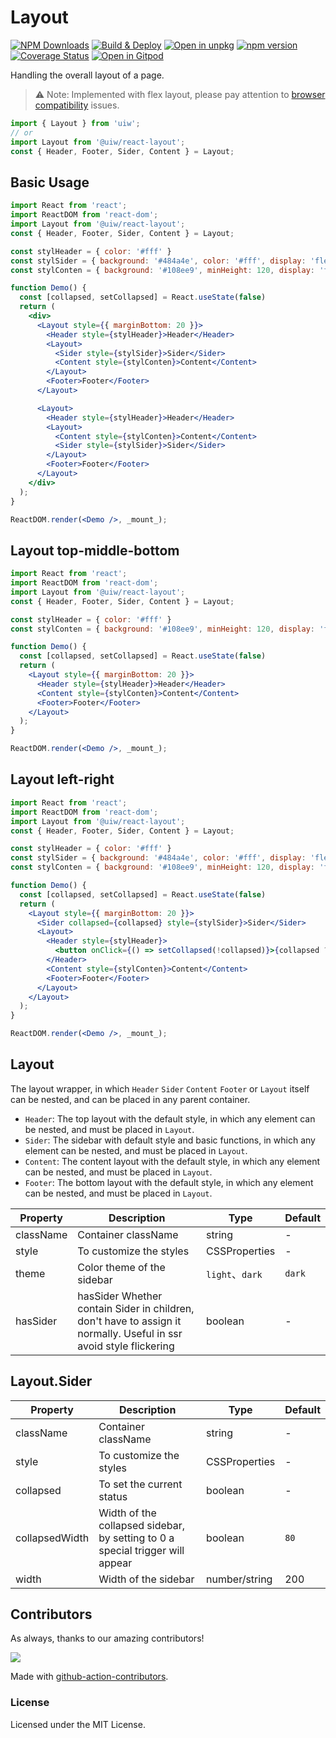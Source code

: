 Layout
===

[![NPM Downloads](https://img.shields.io/npm/dm/@uiw/react-layout.svg?style=flat)](https://www.npmjs.com/package/@uiw/react-layout)
[![Build & Deploy](https://github.com/uiwjs/react-layout/actions/workflows/ci.yml/badge.svg)](https://github.com/uiwjs/react-layout/actions/workflows/ci.yml)
[![Open in unpkg](https://img.shields.io/badge/Open%20in-unpkg-blue)](https://uiwjs.github.io/npm-unpkg/#/pkg/@uiw/react-layout/file/README.md)
[![npm version](https://img.shields.io/npm/v/@uiw/react-layout.svg)](https://www.npmjs.com/package/@uiw/react-layout)
[![Coverage Status](https://uiwjs.github.io/react-layout/badges.svg)](https://uiwjs.github.io/react-layout/coverage/lcov-report/)
[![Open in Gitpod](https://shields.io/badge/Open%20in-Gitpod-green?logo=Gitpod)](https://gitpod.io/#https://github.com/uiwjs/react-layout)

Handling the overall layout of a page.

> ⚠️ Note: Implemented with flex layout, please pay attention to [browser compatibility](http://caniuse.com/#search=flex) issues.
<!--rehype:style=border-left: 8px solid #ffe564;background-color: #ffe56440;padding: 12px 16px;-->

<!--rehype-->
```jsx
import { Layout } from 'uiw';
// or
import Layout from '@uiw/react-layout';
const { Header, Footer, Sider, Content } = Layout;
```

## Basic Usage

<!--rehype:bgWhite=true&codeSandbox=true&codePen=true&noScroll=true-->
```jsx
import React from 'react';
import ReactDOM from 'react-dom';
import Layout from '@uiw/react-layout';
const { Header, Footer, Sider, Content } = Layout;

const stylHeader = { color: '#fff' }
const stylSider = { background: '#484a4e', color: '#fff', display: 'flex', justifyContent: 'center', alignItems: 'center' }
const stylConten = { background: '#108ee9', minHeight: 120, display: 'flex', justifyContent: 'center', alignItems: 'center', color: '#fff' }

function Demo() {
  const [collapsed, setCollapsed] = React.useState(false)
  return (
    <div>
      <Layout style={{ marginBottom: 20 }}>
        <Header style={stylHeader}>Header</Header>
        <Layout>
          <Sider style={stylSider}>Sider</Sider>
          <Content style={stylConten}>Content</Content>
        </Layout>
        <Footer>Footer</Footer>
      </Layout>

      <Layout>
        <Header style={stylHeader}>Header</Header>
        <Layout>
          <Content style={stylConten}>Content</Content>
          <Sider style={stylSider}>Sider</Sider>
        </Layout>
        <Footer>Footer</Footer>
      </Layout>
    </div>
  );
}

ReactDOM.render(<Demo />, _mount_);
```

## Layout top-middle-bottom

<!--rehype:bgWhite=true&codeSandbox=true&codePen=true&noScroll=true-->
```jsx
import React from 'react';
import ReactDOM from 'react-dom';
import Layout from '@uiw/react-layout';
const { Header, Footer, Sider, Content } = Layout;

const stylHeader = { color: '#fff' }
const stylConten = { background: '#108ee9', minHeight: 120, display: 'flex', justifyContent: 'center', alignItems: 'center', color: '#fff' }

function Demo() {
  const [collapsed, setCollapsed] = React.useState(false)
  return (
    <Layout style={{ marginBottom: 20 }}>
      <Header style={stylHeader}>Header</Header>
      <Content style={stylConten}>Content</Content>
      <Footer>Footer</Footer>
    </Layout>
  );
}

ReactDOM.render(<Demo />, _mount_);
```

## Layout left-right

<!--rehype:bgWhite=true&codeSandbox=true&codePen=true&noScroll=true-->
```jsx
import React from 'react';
import ReactDOM from 'react-dom';
import Layout from '@uiw/react-layout';
const { Header, Footer, Sider, Content } = Layout;

const stylHeader = { color: '#fff' }
const stylSider = { background: '#484a4e', color: '#fff', display: 'flex', justifyContent: 'center', alignItems: 'center' }
const stylConten = { background: '#108ee9', minHeight: 120, display: 'flex', justifyContent: 'center', alignItems: 'center', color: '#fff' }

function Demo() {
  const [collapsed, setCollapsed] = React.useState(false)
  return (
    <Layout style={{ marginBottom: 20 }}>
      <Sider collapsed={collapsed} style={stylSider}>Sider</Sider>
      <Layout>
        <Header style={stylHeader}>
          <button onClick={() => setCollapsed(!collapsed)}>{collapsed ? '>>' : '<<'}</button>
        </Header>
        <Content style={stylConten}>Content</Content>
        <Footer>Footer</Footer>
      </Layout>
    </Layout>
  );
}

ReactDOM.render(<Demo />, _mount_);
```

## Layout

The layout wrapper, in which `Header` `Sider` `Content` `Footer` or `Layout` itself can be nested, and can be placed in any parent container.

- `Header`: The top layout with the default style, in which any element can be nested, and must be placed in `Layout`.
- `Sider`: The sidebar with default style and basic functions, in which any element can be nested, and must be placed in `Layout`.
- `Content`: The content layout with the default style, in which any element can be nested, and must be placed in `Layout`.
- `Footer`: The bottom layout with the default style, in which any element can be nested, and must be placed in `Layout`.

| Property | Description | Type | Default |
|--------- |-------- |--------- |-------- |
| className | Container className | string | - |
| style | To customize the styles | CSSProperties | - |
| theme | Color theme of the sidebar | `light`、`dark` | `dark` |
| hasSider | hasSider	Whether contain Sider in children, don't have to assign it normally. Useful in ssr avoid style flickering | boolean | - |

## Layout.Sider

| Property | Description | Type | Default |
|--------- |-------- |--------- |-------- |
| className | Container className | string | - |
| style | To customize the styles | CSSProperties | - |
| collapsed | To set the current status | boolean | - |
| collapsedWidth | Width of the collapsed sidebar, by setting to 0 a special trigger will appear | boolean | `80` |
| width | Width of the sidebar | number/string | 200 |

## Contributors

As always, thanks to our amazing contributors!

<a href="https://github.com/uiwjs/react-layout/graphs/contributors">
  <img src="https://uiwjs.github.io/react-layout/CONTRIBUTORS.svg" />
</a>

Made with [github-action-contributors](https://github.com/jaywcjlove/github-action-contributors).

### License

Licensed under the MIT License.
